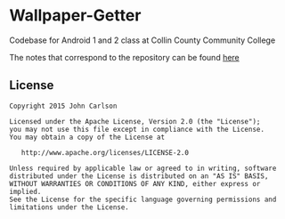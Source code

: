 # Wallpaper-Getter
Codebase for Android 1 and 2 class at Collin County Community College

The notes that correspond to the repository can be found [here](https://docs.google.com/document/d/1pFxvfqCbaz_Zo3j73vbGLlyFBC9XV4tLetwlHhbAvFo/edit?usp=sharing)

License
--------

    Copyright 2015 John Carlson

    Licensed under the Apache License, Version 2.0 (the "License");
    you may not use this file except in compliance with the License.
    You may obtain a copy of the License at

       http://www.apache.org/licenses/LICENSE-2.0

    Unless required by applicable law or agreed to in writing, software
    distributed under the License is distributed on an "AS IS" BASIS,
    WITHOUT WARRANTIES OR CONDITIONS OF ANY KIND, either express or implied.
    See the License for the specific language governing permissions and
    limitations under the License.

